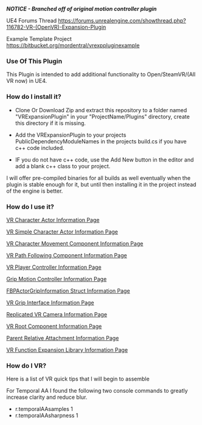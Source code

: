 ***NOTICE - Branched off of original motion controller plugin***

UE4 Forums Thread
https://forums.unrealengine.com/showthread.php?116782-VR-(OpenVR)-Expansion-Plugin

Example Template Project
https://bitbucket.org/mordentral/vrexppluginexample

### Use Of This Plugin ###

This Plugin is intended to add additional functionality to Open/SteamVR/(All VR now) in UE4. 

### How do I install it? ###

* Clone Or Download Zip and extract this repository to a folder named "VRExpansionPlugin" in your "ProjectName/Plugins" directory, create this directory if it is missing.

* Add the VRExpansionPlugin to your projects PublicDependencyModuleNames in the projects build.cs if you have c++ code included.

* IF you do not have c++ code, use the Add New button in the editor and add a blank c++ class to your project.

I will offer pre-compiled binaries for all builds as well eventually when the plugin is stable enough for it, but until then installing it in the project instead of the engine is better.

### How do I use it? ###

[VR Character Actor Information Page](https://bitbucket.org/mordentral/vrexpansionplugin/wiki/VR%20Character%20Actor)


[VR Simple Character Actor Information Page](https://bitbucket.org/mordentral/vrexpansionplugin/wiki/VR%20Simple%20Character%20Actor)


[VR Character Movement Component Information Page](
https://bitbucket.org/mordentral/vrexpansionplugin/wiki/VR%20Character%20Movement%20Component)


[VR Path Following Component Information Page](
https://bitbucket.org/mordentral/vrexpansionplugin/wiki/VR%20Path%20Following%20Component)

[VR Player Controller Information Page](
https://bitbucket.org/mordentral/vrexpansionplugin/wiki/VR%20Player%20Controller)

[Grip Motion Controller Information Page](https://bitbucket.org/mordentral/vrexpansionplugin/wiki/VRGrippableMotionController)

[FBPActorGripInformation Struct Information Page](https://bitbucket.org/mordentral/vrexpansionplugin/wiki/FBPActorGripInformation%20Struct)

[VR Grip Interface Information Page](https://bitbucket.org/mordentral/vrexpansionplugin/wiki/VRGripInterface)

[Replicated VR Camera Information Page](https://bitbucket.org/mordentral/vrexpansionplugin/wiki/Replicated%20VR%20Camera)


[VR Root Component Information Page](https://bitbucket.org/mordentral/vrexpansionplugin/wiki/VRRootComponent)


[Parent Relative Attachment Information Page](https://bitbucket.org/mordentral/vrexpansionplugin/wiki/Parent%20Relative%20Attachment%20Component)


[VR Function Expansion Library Information Page](https://bitbucket.org/mordentral/vrexpansionplugin/wiki/VRExpansionFunctionLibrary)



### How do I VR? ###

Here is a list of VR quick tips  that I will begin to assemble


For Temporal AA I found the following two console commands to greatly increase clarity and reduce blur.

 * r.temporalAAsamples 1
 * r.temporalAAsharpness 1
